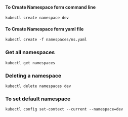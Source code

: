 #### To Create Namespace form command line
`kubectl create namespace dev`

#### To Create Namespace form yaml file
`kubectl create -f namespaces/ns.yaml`

### Get all namespaces
`kubectl get namespaces`

### Deleting a namespace
`kubectl delete namespaces dev`


### To set default namespace
`kubectl config set-context --current --namespace=dev`
